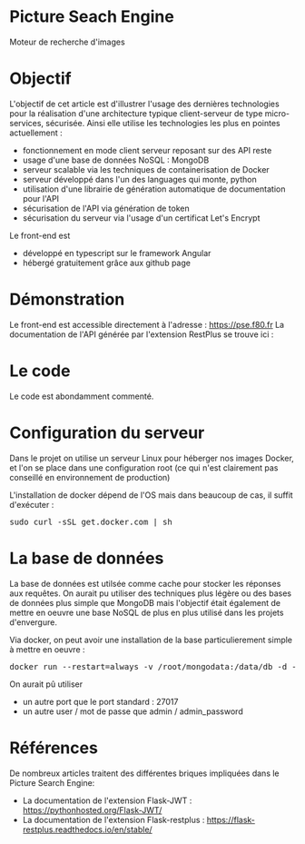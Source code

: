 # Picture Seach Engine
Moteur de recherche d'images

# Objectif
L'objectif de cet article est d'illustrer l'usage des dernières technologies pour la réalisation d'une architecture typique client-serveur de type micro-services, sécurisée. Ainsi elle utilise 
les technologies les plus en pointes actuellement :
- fonctionnement en mode client serveur reposant sur des API reste
- usage d'une base de données NoSQL : MongoDB
- serveur scalable via les techniques de containerisation de Docker
- serveur développé dans l'un des languages qui monte, python
- utilisation d'une librairie de génération automatique de documentation pour l'API
- sécurisation de l'API via génération de token
- sécurisation du serveur via l'usage d'un certificat Let's Encrypt

Le front-end est 
- développé en typescript sur le framework Angular
- hébergé gratuitement grâce aux github page

# Démonstration
Le front-end est accessible directement à l'adresse : https://pse.f80.fr
La documentation de l'API générée par l'extension RestPlus se trouve ici : 


# Le code
Le code est abondamment commenté. 

# Configuration du serveur
Dans le projet on utilise un serveur Linux pour héberger nos images Docker, et l'on se place dans une configuration root
(ce qui n'est clairement pas conseillé en environnement de production)

L'installation de docker dépend de l'OS mais dans beaucoup de cas, il suffit d'exécuter :
<pre>
sudo curl -sSL get.docker.com | sh
</pre>


# La base de données
La base de données est utilsée comme cache pour stocker les réponses aux requêtes. 
On aurait pu utiliser des techniques plus légère ou des bases de données plus simple
que MongoDB mais l'objectif était également de mettre en oeuvre une base NoSQL de plus
en plus utilisé dans les projets d'envergure.

Via docker, on peut avoir une installation de la base particulierement simple à mettre en
oeuvre :
<pre>
docker run --restart=always -v /root/mongodata:/data/db -d -p 27017:27017 --name mongodb -e MONGO_INITDB_ROOT_USERNAME=admin -e MONGO_INITDB_ROOT_PASSWORD=admin_password mongo
</pre>
On aurait pû utiliser
- un autre port que le port standard : 27017 
- un autre user / mot de passe que admin / admin_password

# Références
De nombreux articles traitent des différentes briques 
impliquées dans le Picture Search Engine:
- La documentation de l'extension Flask-JWT : https://pythonhosted.org/Flask-JWT/
- La documentation de l'extension Flask-restplus : https://flask-restplus.readthedocs.io/en/stable/
 
